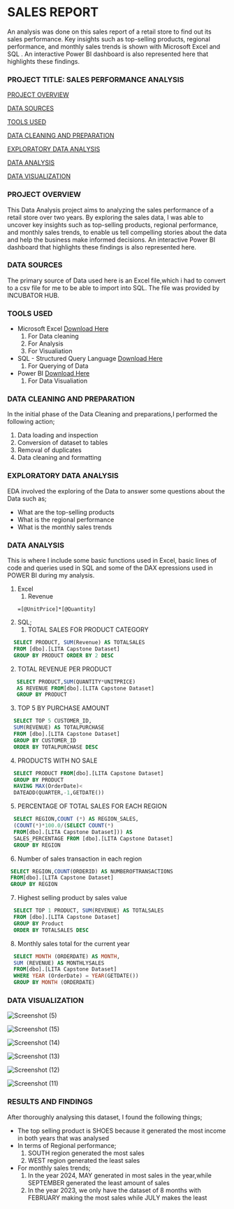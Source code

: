 # SALES REPORT
 An analysis was done on this sales report of a retail store to find out its sales performance.  Key insights such as top-selling products, regional  performance, and monthly sales trends is shown with Microsoft 
 Excel and SQL  . An interactive Power BI  dashboard is also represented here that highlights these findings.

### PROJECT TITLE: SALES PERFORMANCE ANALYSIS

[PROJECT OVERVIEW](#project-overview)

[DATA SOURCES](#data-sources)

[TOOLS USED](#tools-used)

[DATA CLEANING AND PREPARATION](#data-cleaning-and-preparation)

[EXPLORATORY DATA ANALYSIS](#exploratory-data-analysis)

[ DATA ANALYSIS](#data-analysis)

[DATA VISUALIZATION](#data-visualization)



### PROJECT OVERVIEW
This Data Analysis project aims to analyzing the sales performance of a retail store over two years.
By exploring the sales data, I was able  to uncover key insights such as top-selling products, regional 
performance, and monthly sales trends, to enable us tell compelling stories about the data and help the business make informed decisions.
An interactive Power BI dashboard that highlights these findings is also represented here.


### DATA SOURCES
The primary source of Data used here is an Excel file,which i had to convert to a csv file for me to be able to import into SQL. The file
was provided by INCUBATOR HUB.

### TOOLS USED
- Microsoft Excel [Download Here](https://www.microsoft.com)
  1. For Data cleaning 
  2. For Analysis
  3. For Visualiation
- SQL - Structured Query Language [Download Here](https://www.microsoft.com/en-us/sql-server/sql-server-downloads)
  1. For Querying of Data
- Power BI [Download Here](https://www.microsoft.com/en-us/download/details.aspx?id=58494)
  1. For Data Visualiation
 

 ### DATA CLEANING AND PREPARATION  
 In the initial phase of the Data Cleaning and preparations,I performed the following action;
 1. Data loading and inspection
 2. Conversion of dataset to tables
 3. Removal of duplicates 
 4. Data cleaning and formatting

 ### EXPLORATORY DATA ANALYSIS
 EDA involved the exploring of the Data to answer some questions about the Data such as;
  - What are the top-selling products
  - What is the regional performance
  - What is the monthly sales trends

### DATA ANALYSIS
This is where I include some basic functions used in Excel, basic lines of code and queries used in SQL and some 
of the DAX epressions used in POWER BI during my analysis.
1. Excel
   1. Revenue
   ```Excel
   =[@UnitPrice]*[@Quantity]
   ```
3. SQL;
   1. TOTAL SALES FOR PRODUCT CATEGORY
 ```SQL
   SELECT PRODUCT, SUM(Revenue) AS TOTALSALES
   FROM [dbo].[LITA Capstone Dataset]
   GROUP BY PRODUCT ORDER BY 2 DESC
 ```
   2. TOTAL REVENUE PER PRODUCT
 ```SQL
    SELECT PRODUCT,SUM(QUANTITY*UNITPRICE)
    AS REVENUE FROM[dbo].[LITA Capstone Dataset]
    GROUP BY PRODUCT
 ```
  3. TOP 5 BY PURCHASE AMOUNT
```SQL
  SELECT TOP 5 CUSTOMER_ID,
  SUM(REVENUE) AS TOTALPURCHASE
  FROM [dbo].[LITA Capstone Dataset]
  GROUP BY CUSTOMER_ID
  ORDER BY TOTALPURCHASE DESC
```
  4. PRODUCTS WITH NO SALE
```SQL
  SELECT PRODUCT FROM[dbo].[LITA Capstone Dataset]
  GROUP BY PRODUCT 
  HAVING MAX(OrderDate)<
  DATEADD(QUARTER,-1,GETDATE())
```
  5. PERCENTAGE OF TOTAL SALES FOR  EACH REGION
```SQL
  SELECT REGION,COUNT (*) AS REGION_SALES,
  (COUNT(*)*100.0/(SELECT COUNT(*)
  FROM[dbo].[LITA Capstone Dataset])) AS
  SALES_PERCENTAGE FROM [dbo].[LITA Capstone Dataset]
  GROUP BY REGION
```
   6. Number of sales transaction in each region 
 ```SQL
  SELECT REGION,COUNT(ORDERID) AS NUMBEROFTRANSACTIONS
  FROM[dbo].[LITA Capstone Dataset]
  GROUP BY REGION
```
  7. Highest selling product by sales value
```SQL
  SELECT TOP 1 PRODUCT, SUM(REVENUE) AS TOTALSALES
  FROM [dbo].[LITA Capstone Dataset]
  GROUP BY Product
  ORDER BY TOTALSALES DESC
```
  8. Monthly sales total for the current year
```SQL
  SELECT MONTH (ORDERDATE) AS MONTH,
  SUM (REVENUE) AS MONTHLYSALES
  FROM[dbo].[LITA Capstone Dataset]
  WHERE YEAR (OrderDate) = YEAR(GETDATE())
  GROUP BY MONTH (ORDERDATE)
```


### DATA VISUALIZATION

![Screenshot (5)](https://github.com/user-attachments/assets/d3e3d688-f5a4-4f90-8728-6cecad0e2666)


![Screenshot (15)](https://github.com/user-attachments/assets/91a25907-6091-43b5-b4e5-ffa4501d62ba)


![Screenshot (14)](https://github.com/user-attachments/assets/68a0306e-66ba-4a55-ac26-5a1d09166888)


![Screenshot (13)](https://github.com/user-attachments/assets/47857509-4954-49e6-bd54-721b47c4e1e1)


![Screenshot (12)](https://github.com/user-attachments/assets/7c2e5400-ff4b-4f9c-bc8e-500d205411fd)


![Screenshot (11)](https://github.com/user-attachments/assets/e8c033aa-cd27-4b24-9278-266c277af7b5)


### RESULTS AND FINDINGS 
After thoroughly analysing this dataset, I found the following things;
- The top selling product is SHOES because it generated the most income in both years that was analysed
- In terms of Regional performance;
  1. SOUTH region generated the most sales
  2. WEST region generated the least sales
- For monthly sales trends;
  1. In the year 2024, MAY generated in most sales in the year,while SEPTEMBER generated the least amount of sales
  2. In the year 2023, we only have the dataset of 8 months with FEBRUARY making the most sales while JULY makes the least





 
